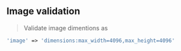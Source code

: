 ## Image validation
> Validate image dimentions as
```php
'image' => 'dimensions:max_width=4096,max_height=4096'
```